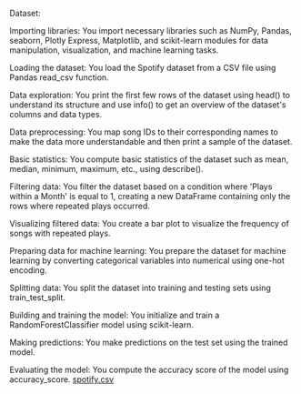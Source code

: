
Dataset:



Importing libraries: You import necessary libraries such as NumPy, Pandas, seaborn, Plotly Express, Matplotlib, and scikit-learn modules for data manipulation, visualization, and machine learning tasks.

Loading the dataset: You load the Spotify dataset from a CSV file using Pandas read_csv function.

Data exploration: You print the first few rows of the dataset using head() to understand its structure and use info() to get an overview of the dataset's columns and data types.

Data preprocessing: You map song IDs to their corresponding names to make the data more understandable and then print a sample of the dataset.

Basic statistics: You compute basic statistics of the dataset such as mean, median, minimum, maximum, etc., using describe().

Filtering data: You filter the dataset based on a condition where 'Plays within a Month' is equal to 1, creating a new DataFrame containing only the rows where repeated plays occurred.

Visualizing filtered data: You create a bar plot to visualize the frequency of songs with repeated plays.

Preparing data for machine learning: You prepare the dataset for machine learning by converting categorical variables into numerical using one-hot encoding.

Splitting data: You split the dataset into training and testing sets using train_test_split.

Building and training the model: You initialize and train a RandomForestClassifier model using scikit-learn.

Making predictions: You make predictions on the test set using the trained model.

Evaluating the model: You compute the accuracy score of the model using accuracy_score.
[spotify.csv](https://github.com/Ravikumarsivalinga/codealpha_tasks/files/14971856/spotify.csv)

